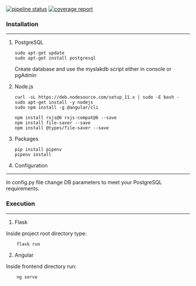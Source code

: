 
[![pipeline status](https://gitlab.com/myslak/wonderful_myslak_world/badges/master/pipeline.svg)](https://gitlab.com/myslak/wonderful_myslak_world/commits/yml)
[![coverage report](https://gitlab.com/myslak/wonderful_myslak_world/badges/master/coverage.svg)](https://gitlab.com/myslak/wonderful_myslak_world/commits/yml)
### Installation
___
1. PostgreSQL
    ```
    sudo apt-get update
    sudo apt-get install postgresql
    ```
    Create database and use the myslakdb script either in console or pgAdmin
2. Node.js
    ```
    curl -sL https://deb.nodesource.com/setup_11.x | sudo -E bash -
    sudo apt-get install -y nodejs
    sudo npm install -g @angular/cli

    npm install rxjs@6 rxjs-compat@6 --save
    npm install file-saver --save
    npm install @types/file-saver --save
    ```
3. Packages 
    ```
    pip install pipenv
    pipenv install
    ```
    
4. Configuration
___
In config.py file change DB parameters to meet your PostgreSQL requirements.

### Execution
___
1. Flask

Inside project root directory type:
```
    flask run
```
2. Angular

Inside frontend directory run:
```angular2
    ng serve
```
